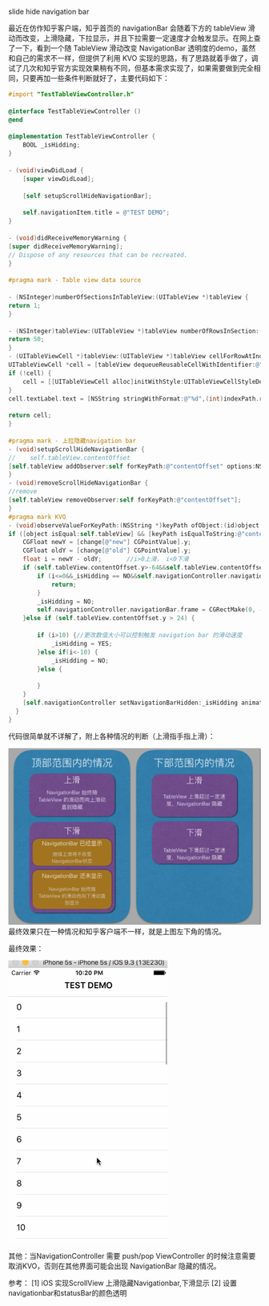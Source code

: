 slide hide navigation bar 



最近在仿作知乎客户端，知乎首页的 navigationBar 会随着下方的 tableView 滑动而改变，上滑隐藏，下拉显示，并且下拉需要一定速度才会触发显示。在网上查了一下，看到一个随 TableView 滑动改变 NavigationBar 透明度的demo，虽然和自己的需求不一样，但提供了利用 KVO 实现的思路，有了思路就着手做了，调试了几次和知乎官方实现效果稍有不同，但基本需求实现了，如果需要做到完全相同，只要再加一些条件判断就好了，主要代码如下：

```objective-c
#import "TestTableViewController.h"

@interface TestTableViewController ()
@end

@implementation TestTableViewController {
	BOOL _isHidding;
}

- (void)viewDidLoad {
	[super viewDidLoad];

	[self setupScrollHideNavigationBar];

	self.navigationItem.title = @"TEST DEMO";
}

- (void)didReceiveMemoryWarning {
[super didReceiveMemoryWarning];
// Dispose of any resources that can be recreated.
}

#pragma mark - Table view data source

- (NSInteger)numberOfSectionsInTableView:(UITableView *)tableView {
return 1;
}

- (NSInteger)tableView:(UITableView *)tableView numberOfRowsInSection:(NSInteger)section {
return 50;
}
- (UITableViewCell *)tableView:(UITableView *)tableView cellForRowAtIndexPath:(NSIndexPath *)indexPath {
UITableViewCell *cell = [tableView dequeueReusableCellWithIdentifier:@"cell"];
if (!cell) {
    cell = [[UITableViewCell alloc]initWithStyle:UITableViewCellStyleDefault reuseIdentifier:@"cell"];
}
cell.textLabel.text = [NSString stringWithFormat:@"%d",(int)indexPath.row];

return cell;
}

#pragma mark - 上拉隐藏navigation bar
- (void)setupScrollHideNavigationBar {
//    self.tableView.contentOffset
[self.tableView addObserver:self forKeyPath:@"contentOffset" options:NSKeyValueObservingOptionOld|NSKeyValueObservingOptionNew context:nil];
}
- (void)removeScrollHideNavigationBar {
//remove
[self.tableView removeObserver:self forKeyPath:@"contentOffset"];
}
#pragma mark KVO
- (void)observeValueForKeyPath:(NSString *)keyPath ofObject:(id)object change:(NSDictionary<NSString *,id> *)change context:(void *)context {
if ([object isEqual:self.tableView] && [keyPath isEqualToString:@"contentOffset"]) {
    CGFloat newY = [change[@"new"] CGPointValue].y;
    CGFloat oldY = [change[@"old"] CGPointValue].y;
    float i = newY - oldY;       //i>0上滑， i<0下滑
    if (self.tableView.contentOffset.y>-64&&self.tableView.contentOffset.y<=24) {//边界条件，此处不精确
        if (i<=0&&_isHidding == NO&&self.navigationController.navigationBar.frame.origin.y==20) {    //下拉＋bar 已经显示的状态，不再移动
            return;
        }
        _isHidding = NO;
        self.navigationController.navigationBar.frame = CGRectMake(0, -44-self.tableView.contentOffset.y, 320, 44);
    }else if (self.tableView.contentOffset.y > 24) {
        
        if (i>10) {//更改数值大小可以控制触发 navigation bar 的滑动速度
            _isHidding = YES;
        }else if(i<-10) {
            _isHidding = NO;
        }else {
            
        }
    }
    [self.navigationController setNavigationBarHidden:_isHidding animated:YES];
  }
}
```

代码很简单就不详解了，附上各种情况的判断（上滑指手指上滑）：



![TableViewHideNavigationBar_DEMO](img/TableViewHideNavigationBar_DEMO.png)最终效果只在一种情况和知乎客户端不一样，就是上图左下角的情况。

最终效果：

 ![Untitled](img/Untitled.gif)



其他：当NavigationController 需要 push/pop ViewController 的时候注意需要取消KVO，否则在其他界面可能会出现 NavigationBar 隐藏的情况。

参考：
[1] iOS 实现ScrollView 上滑隐藏Navigationbar,下滑显示
[2] 设置navigationbar和statusBar的颜色透明

